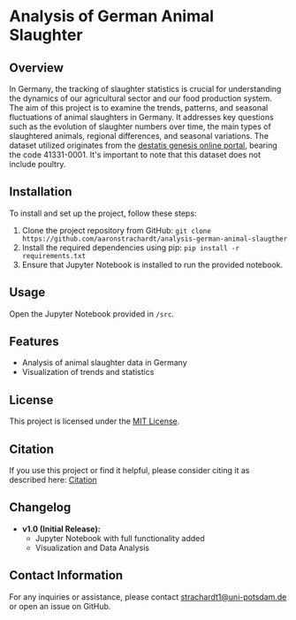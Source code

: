 # Analysis of German Animal Slaughter

## Overview
In Germany, the tracking of slaughter statistics is crucial for understanding the dynamics of our agricultural sector and our food production system. The aim of this project is to examine the trends, patterns, and seasonal fluctuations of animal slaughters in Germany. It addresses key questions such as the evolution of slaughter numbers over time, the main types of slaughtered animals, regional differences, and seasonal variations. The dataset utilized originates from the [destatis genesis online portal](https://www.destatis.de/EN/Home/_node.html), bearing the code 41331-0001. It's important to note that this dataset does not include poultry.

## Installation
To install and set up the project, follow these steps:
1. Clone the project repository from GitHub: `git clone https://github.com/aaronstrachardt/analysis-german-animal-slaugther`
2. Install the required dependencies using pip: `pip install -r requirements.txt`
3. Ensure that Jupyter Notebook is installed to run the provided notebook.

## Usage
Open the Jupyter Notebook provided in `/src`.

## Features
- Analysis of animal slaughter data in Germany
- Visualization of trends and statistics

## License
This project is licensed under the [MIT License](LICENSE.md).

## Citation
If you use this project or find it helpful, please consider citing it as described here: [Citation](CITATION.cff)

## Changelog
- **v1.0 (Initial Release):**
  - Jupyter Notebook with full functionality added
  - Visualization and Data Analysis

## Contact Information
For any inquiries or assistance, please contact [strachardt1@uni-potsdam.de](mailto:strachardt1@uni-potsdam.de) or open an issue on GitHub.

